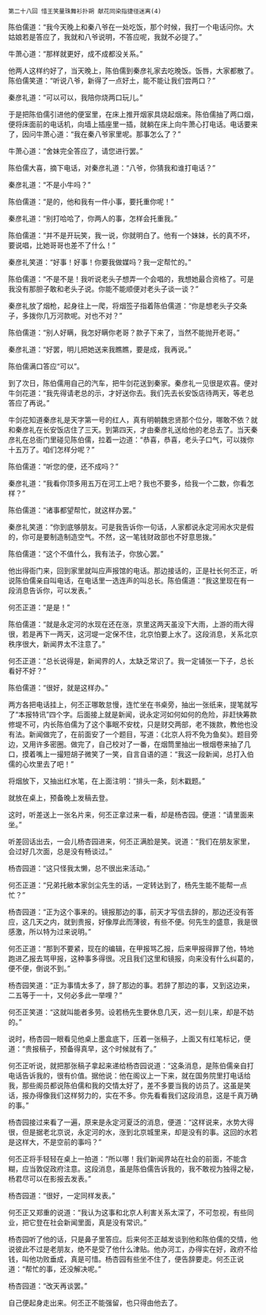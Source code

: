     第二十八回 惜王笑量珠舞衫扑朔 献花同染指捷径迷离(4) 

   陈伯儒道：“我今天晚上和秦八爷在一处吃饭，那个时候，我打一个电话问你。大姑娘若是答应了，我就和八爷说明，不答应呢，我就不必提了。”

   牛萧心道：“那样就更好，成不成都没关系。”

   他两人这样约好了，当天晚上，陈伯儒到秦彦礼家去吃晚饭。饭唇，大家都散了。陈伯儒笑道：“听说八爷，新得了一点好土，能不能让我们尝两口？”

   秦彦礼道：“可以可以，我陪你烧两口玩儿。”

   于是把陈伯儒引进他的便室里，在床上推开烟家具烧起烟来。陈伯儒抽了两口烟，便将床面前的电话机，向墙上插座里一插，就躺在床上向牛萧心打电话。电话要来了，因问牛萧心道：“我在秦八爷家里呢。那事怎么了？”

   牛萧心道：“舍妹完全答应了，请您进行罢。”

   陈伯儒大喜，摘下电话，对秦彦礼道：“八爷，你猜我和谁打电话？”

   秦彦礼道：“不是小牛吗？”

   陈伯儒道：“是的，他和我有一件小事，要托重你呢！”

   秦彦礼道：“别打哈哈了，你两人的事，怎样会托重我。”

   陈伯儒道：“并不是开玩笑，我一说，你就明白了。他有一个妹妹，长的真不坏，要说唱，比她哥哥也差不了什么！”

   秦彦礼笑道：“好事！好事！你要我做媒吗？我一定帮忙的。”

   陈伯儒道：“不是不是！我听说老头子想弄一个会唱的，我想她最合资格了。可是我没有那胆子敢和老头子说。你能不能顺便对老头子谈一谈？”

   秦彦礼放了烟枪，起身往上一爬，将烟签子指着陈伯儒道：“你是想老头子交条子，多拨你几万河款呢。对也不对？”

   陈伯儒道：“别人好瞒，我怎好瞒你老哥？款子下来了，当然不能抛开老哥。”

   秦彦礼道：“好罢，明儿把她送来我瞧瞧，要是成，我再说。”

   陈伯儒满口答应“可以”。

   到了次日，陈伯儒用自己的汽车，把牛剑花送到秦家。秦彦礼一见很是欢喜。便对牛剑花道：“我先得请老总的示，才好送你去。我们先去长安饭店待两天，等老总答应了再说。”

   牛剑花知道秦彦礼是天字第一号的红人，真有明朝魏忠贤那个位分，哪敢不依？就和秦彦礼在长安饭店住了三天。到第四天，才由秦彦礼送给他的老总去了。当天秦彦礼在总衙门里碰见陈伯儒，拉着一边道：“恭喜，恭喜，老头子口气，可以拨你十五万了。咱们怎样分呢？”

   陈伯儒道：“听您的便，还不成吗？”

   秦彦礼道：“我看你顶多用五万在河工上吧？我也不要多，给我一个二数，你看怎样？”

   陈伯儒道：“诸事都望帮忙，就这样办罢。”

   秦彦礼笑道：“你到底够朋友。可是我告诉你一句话，人家都说永定河闹水灾是假的，你可是要制造制造空气。不然，这一笔钱财政部也不好意思拨。”

   陈伯儒道：“这个不值什么，我有法子，你放心罢。”

   他出得衙门来，回到家里就叫应声报馆的电话。那边接话的，正是社长何丕正，听说陈伯儒亲自叫电话，在电话里一选连声的叫总长。陈伯儒道：“我这里现在有一段消息告诉你，可以发表。”

   何丕正道：“是是！”

   陈伯儒道：“就是永定河的水现在还在涨，京里这两天虽没下大雨，上游的雨大得很，若是再下一两天，这河堤一定保不住，北京怕要上水了。这段消息，关系北京秩序很大，新闻界太不注意了。”

   何丕正道：“总长说得是，新闻界的人，太缺乏常识了。我一定铺张一下子，总长看好不好？”

   陈伯儒道：“很好，就是这样办。”

   两方各把电话挂上，何丕正哪敢怠慢，连忙坐在书桌旁，抽出一张纸来，提笔就写了“本报特讯”四个字。后面接上就是新闻，说永定河如何如何的危险，非赶快筹款修堤不可，内长陈伯儒为了这个事眠不安枕，只是财交两部，老不拨款，教他也没有法。新闻做完了，在前面安了一个题目，写道：《北京人将不免为鱼矣》。题目旁边，又用许多密圈。做完了，自己校对了一番，在烟筒里抽出一根烟卷来抽了几口，摸着嘴上一撮短胡子微笑了一笑，自言自语的道：“我这一段新闻，总打入伯儒的心坎里去了吧！”

   将烟放下，又抽出红水笔，在上面注明：“排头一条，刻木戳题。”

   就放在桌上，预备晚上发稿去登。

   这时，听差送上一张名片来，何丕正拿过来一看，却是杨杏园。便道：“请里面来坐。”

   听差回话出去，一会儿杨杏园进来，何丕正满脸是笑。说道：“我们在朋友家里，会过好几次面，总是没有畅谈过。”

   杨杏园道：“这只怪我太懒，总不很出来活动。”

   何丕正道：“兄弟托敝本家剑尘先生的话，一定转达到了，杨先生能不能帮一点忙？”

   杨杏园道：“正为这个事来的。镜报那边的事，前天才写信去辞的，那边还没有答应，这几天之内，就到贵报，好像厚此而薄彼，有些不便。何先生的盛意，我是很感激，所以特为过来说明。”

   何丕正道：“那到不要紧，现在的编辑，在甲报骂乙报，后来甲报得罪了他，特地跑进乙报去骂甲报，这种事多得很。况且我们这里和镜报，向来没有什么纠葛的，便不便，倒说不到。”

   杨杏园笑道：“正为事情太多了，辞了那边的事。若辞了那边的事，又到这边来，二五等于一十，又何必多此一举哩？”

   何丕正笑道：“这就叫能者多劳。设若杨先生要休息几天，迟一刻儿来，却是不妨的。”

   说时，杨杏园一眼看见他桌上墨盒底下，压着一张稿子，上面又有红笔标记，便道：“贵报稿子，预备得真早，这个时候就有了。”

   何丕正听说，就把那张稿子拿起来递给杨杏园说道：“这条消息，是陈伯儒亲自打电话告诉我的，很有价值。据他说：他在阁议上一下来，就在国务院里打电话给我，那些阁员都说陈伯儒和我的交情太好了，差不多要当我的访员了。这虽是笑话，报办得像我们这样努力的，实在不多。你先看看我们这段消息，这是千真万确的事。”

   杨杏园接过来看了一遍，原来是永定河夏泛的消息，便道：“这样说来，水势大得很，但是据老北京说，永定河的水，涨到北京城里来，却是没有的事。这回的水若是这样大，不是空前的事吗？”

   何丕正将手轻轻在桌上一拍道：“所以哪！我们新闻界站在社会的前面，不能含糊，应当敦促政府注意。这段消息，虽是陈伯儒告诉我的，我不敢视为独得之秘，杨君尽可以在影报去发表。”

   杨杏园道：“很好，一定同样发表。”

   何丕正又郑重的说道：“我认为这事和北京人利害关系太深了，不可忽视，有些同业，把它登在社会新闻里面，真是没有常识。”

   杨杏园听了他的话，只是鼻子里答应。后来何丕正越发谈到他和陈伯儒的交情，他说彼此不过是老朋友，绝不是受了他什么津贴。他办河工，办得实在好，政府不给钱，叫他功败垂成，真是可惜。杨杏园有些坐不住了，便告辞要走。何丕正说道：“帮忙的事，还没解决呢。”

   杨杏园道：“改天再谈罢。”

   自己便起身走出来。何丕正不能强留，也只得由他去了。

